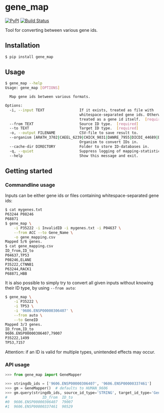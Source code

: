 # gene_map

[![PyPI](https://img.shields.io/pypi/v/gene_map.svg?style=flat)](https://pypi.python.org/pypi/gene_map) [![Build Status](https://img.shields.io/travis/kpj/gene_map.svg?style=flat)](https://travis-ci.org/kpj/gene_map)

Tool for converting between various gene ids.

## Installation

```bash
$ pip install gene_map
```

## Usage

```bash
$ gene_map --help
Usage: gene_map [OPTIONS]

  Map gene ids between various formats.

Options:
  -i, --input TEXT                If it exists, treated as file with
                                  whitespace-separated gene ids. Otherwise
                                  treated as a gene id itself.  [required]
  --from TEXT                     Source ID type.  [required]
  --to TEXT                       Target ID type.  [required]
  -o, --output FILENAME           CSV-file to save result to.
  --organism [ARATH_3702|CAEEL_6239|CHICK_9031|DANRE_7955|DICDI_44689|DROME_7227|ECOLI_83333|HUMAN_9606|MOUSE_10090|RAT_10116|SCHPO_284812|YEAST_559292]
                                  Organism to convert IDs in.
  --cache-dir DIRECTORY           Folder to store ID-databases in.
  -q, --quiet                     Suppress logging of mapping-statistics.
  --help                          Show this message and exit.
```

## Getting started

### Commandline usage

Inputs can be either gene ids or files containing whitespace-separated gene ids:

```bash
$ cat mygenes.txt
P63244 P08246
P68871
$ gene_map \
    -i P35222 -i InvalidID -i mygenes.txt -i P04637 \
    --from ACC --to Gene_Name \
    -o gene_mapping.csv
Mapped 5/6 genes.
$ cat gene_mapping.csv
ID_from,ID_to
P04637,TP53
P08246,ELANE
P35222,CTNNB1
P63244,RACK1
P68871,HBB
```

It is also possible to simply try to convert all given inputs without knowing their ID type, by using `--from auto`:
```bash
$ gene_map \
    -i P35222 \
    -i TP53 \
    -i '9606.ENSP00000306407' \
    --from auto \
    --to GeneID
Mapped 3/3 genes.
ID_from,ID_to
9606.ENSP00000306407,79007
P35222,1499
TP53,7157
```
Attention: if an ID is valid for multiple types, unintended effects may occur.

### API usage

```python
>>> from gene_map import GeneMapper

>>> stringdb_ids = ['9606.ENSP00000306407', '9606.ENSP00000337461']
>>> gm = GeneMapper()  # defaults to HUMAN_9606
>>> gm.query(stringdb_ids, source_id_type='STRING', target_id_type='GeneID')
#                ID_from  ID_to
#0  9606.ENSP00000306407  79007
#1  9606.ENSP00000337461  90529
```
